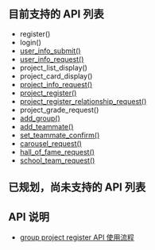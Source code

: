 ## 目前支持的 API 列表
- register()
- login()
- [user_info_submit()](https://github.com/ZexuanTHU/SERWeb_Doc/blob/master/API/user_info_submit.md)
- [user_info_request()](https://github.com/ZexuanTHU/SERWeb_Doc/blob/master/API/user_info_request.md)
- project_list_display()
- project_card_display()
- [project_info_request()](https://github.com/ZexuanTHU/SERWeb_Doc/blob/master/API/project_info_request.md)
- [project_register()](https://github.com/ZexuanTHU/SERWeb_Doc/SER_Web/wikis/project_register.md)
- [project_register_relationship_request()](https://github.com/ZexuanTHU/SERWeb_Doc/blob/master/API/project_register_relationship_request.md)
- project_grade_request()
- [add_group()](https://github.com/ZexuanTHU/SERWeb_Doc/blob/master/API/add_group.md)
- [add_teammate()](https://github.com/ZexuanTHU/SERWeb_Doc/blob/master/API/add_teammate.md)
- [set_teammate_confirm()](https://github.com/ZexuanTHU/SERWeb_Doc/blob/master/API/set_teammate_confirm.md)
- [carousel_request()]()
- [hall_of_fame_request()]()
- [school_team_request()]()

## 已规划，尚未支持的 API 列表

## API 说明 
- [group project register API 使用流程](https://github.com/ZexuanTHU/SERWeb_Doc/blob/master/API/Usage_of_group_project_register_API.md)